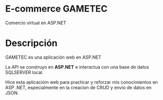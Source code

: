 # E-commerce GAMETEC
Comercio virtual en ASP.NET

# Descripción
  GAMETEC es una aplicación web en ASP.NET 
  
  La API se construyo en **ASP.NET** e interactua 
  con una base de datos SQLSERVER local.
  
  Hice esta aplicacióm web para practicar y reforzar mis conocimientos en ASP .NET, especialmente en la creacion de CRUD y envio de datos en JSON.
